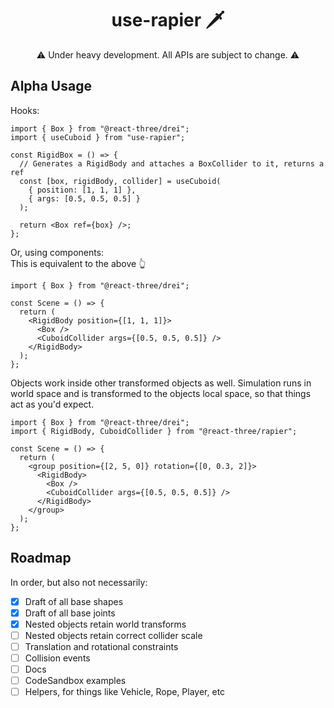 <h1 align="center">use-rapier 🗡</h1>

<p align="center">⚠️ Under heavy development. All APIs are subject to change. ⚠️</p>

## Alpha Usage

Hooks:

```tsx
import { Box } from "@react-three/drei";
import { useCuboid } from "use-rapier";

const RigidBox = () => {
  // Generates a RigidBody and attaches a BoxCollider to it, returns a ref
  const [box, rigidBody, collider] = useCuboid(
    { position: [1, 1, 1] },
    { args: [0.5, 0.5, 0.5] }
  );

  return <Box ref={box} />;
};
```

Or, using components:  
This is equivalent to the above 👆

```tsx
import { Box } from "@react-three/drei";

const Scene = () => {
  return (
    <RigidBody position={[1, 1, 1]}>
      <Box />
      <CuboidCollider args={[0.5, 0.5, 0.5]} />
    </RigidBody>
  );
};
```

Objects work inside other transformed objects as well. Simulation runs in world space and is transformed to the objects local space, so that things act as you'd expect.

```tsx
import { Box } from "@react-three/drei";
import { RigidBody, CuboidCollider } from "@react-three/rapier";

const Scene = () => {
  return (
    <group position={[2, 5, 0]} rotation={[0, 0.3, 2]}>
      <RigidBody>
        <Box />
        <CuboidCollider args={[0.5, 0.5, 0.5]} />
      </RigidBody>
    </group>
  );
};
```

## Roadmap

In order, but also not necessarily:

- [x] Draft of all base shapes
- [x] Draft of all base joints
- [x] Nested objects retain world transforms
- [ ] Nested objects retain correct collider scale
- [ ] Translation and rotational constraints
- [ ] Collision events
- [ ] Docs
- [ ] CodeSandbox examples
- [ ] Helpers, for things like Vehicle, Rope, Player, etc
